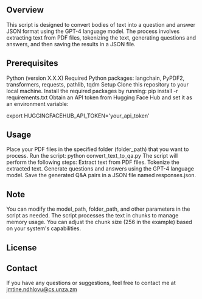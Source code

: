 ## Overview
This script is designed to convert bodies of text into a question and answer JSON format using the GPT-4 language model. The process involves extracting text from PDF files, tokenizing the text, generating questions and answers, and then saving the results in a JSON file.
## Prerequisites
Python (version X.X.X)
Required Python packages: langchain, PyPDF2, transformers, requests, pathlib, tqdm
Setup
Clone this repository to your local machine.
Install the required packages by running: pip install -r requirements.txt
Obtain an API token from Hugging Face Hub and set it as an environment variable:

export HUGGINGFACEHUB_API_TOKEN='your_api_token'

## Usage
Place your PDF files in the specified folder (folder_path) that you want to process.
Run the script: python convert_text_to_qa.py
The script will perform the following steps:
Extract text from PDF files.
Tokenize the extracted text.
Generate questions and answers using the GPT-4 language model.
Save the generated Q&A pairs in a JSON file named responses.json.
## Note
You can modify the model_path, folder_path, and other parameters in the script as needed.
The script processes the text in chunks to manage memory usage. You can adjust the chunk size (256 in the example) based on your system's capabilities.
## License


## Contact
If you have any questions or suggestions, feel free to contact me at jmtine.ndhlovu@cs.unza.zm

